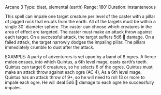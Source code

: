 Arcane 3
Type: blast, elemental (earth)
Range: 180’
Duration: instantaneous

This spell can impale one target creature per level of the caster with a pillar of jagged rock that erupts from the earth. All of the targets must be within a single 30’ diameter sphere. The caster can choose which creatures in the area of effect are targeted. The caster must make an attack throw against each target. On a successful attack, the target suffers 5d6  damage. On a failed attack, the target narrowly dodges the impaling pillar. The pillars immediately crumble to dust after the attack.

EXAMPLE: A party of adventurers is set upon by a band of 8 ogres. A fierce melee ensues, into which Quintus, a 6th level mage, casts earth’s teeth. Quintus can target 6 creatures, so he selects 6 of the ogres. Quintus must make an attack throw against each ogre (AC 4), As a 6th level mage, Quintus has an attack throw of 9+, so he will need to roll 13 or more to impale each ogre. He will deal 5d6  damage to each ogre he successfully impales.